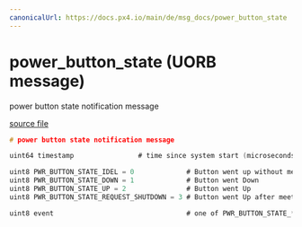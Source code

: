 ```yaml
---
canonicalUrl: https://docs.px4.io/main/de/msg_docs/power_button_state
---
```


# power_button_state (UORB message)

power button state notification message

[source file](https://github.com/PX4/PX4-Autopilot/blob/release/1.13/msg/power_button_state.msg)

```c
# power button state notification message

uint64 timestamp                # time since system start (microseconds)

uint8 PWR_BUTTON_STATE_IDEL = 0             # Button went up without meeting shutdown button down time (delete event)
uint8 PWR_BUTTON_STATE_DOWN = 1             # Button went Down
uint8 PWR_BUTTON_STATE_UP = 2               # Button went Up
uint8 PWR_BUTTON_STATE_REQUEST_SHUTDOWN = 3 # Button went Up after meeting shutdown button down time

uint8 event                                 # one of PWR_BUTTON_STATE_*

```
